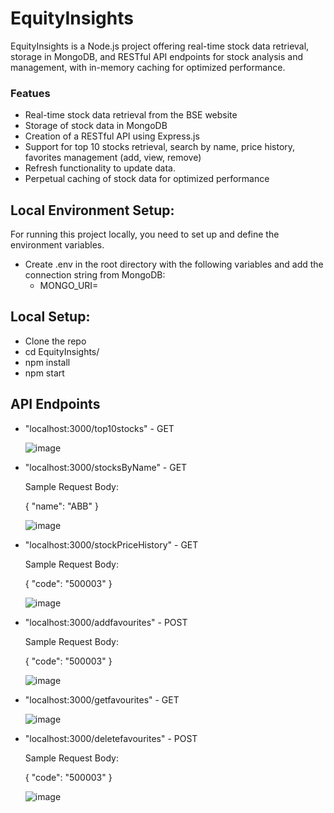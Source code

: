 # EquityInsights
EquityInsights is a Node.js project offering real-time stock data retrieval, storage in MongoDB, and RESTful API endpoints for stock analysis and management, with in-memory caching for optimized performance.

### Featues
- Real-time stock data retrieval from the BSE website
- Storage of stock data in MongoDB
- Creation of a RESTful API using Express.js
- Support for top 10 stocks retrieval, search by name, price history, favorites management (add, view, remove)
- Refresh functionality to update data.
- Perpetual caching of stock data for optimized performance
## Local Environment Setup:
For running this project locally, you need to set up and define the environment variables.
- Create .env in the root directory with the following variables and add the connection string from MongoDB:
    - MONGO_URI=

## Local Setup:
- Clone the repo
- cd EquityInsights/
- npm install
- npm start

## API Endpoints
- "localhost:3000/top10stocks" - GET
  
  ![image](https://github.com/HawkEye201/EquityInsights/assets/64590605/e5fe493b-604d-4b11-9fbd-fbc9d69fc986)

- "localhost:3000/stocksByName" - GET

  Sample Request Body:
  
    {
      "name": "ABB"
    }

    ![image](https://github.com/HawkEye201/EquityInsights/assets/64590605/f388c9f1-3892-4ca1-9a12-370fe57a32e3)


- "localhost:3000/stockPriceHistory" - GET

  Sample Request Body:
  
    {
      "code": "500003"
    }
  
  ![image](https://github.com/HawkEye201/EquityInsights/assets/64590605/c20edb55-731d-4ba4-83b6-90d6a05aef75)

- "localhost:3000/addfavourites" - POST

  Sample Request Body:
  
    {
      "code": "500003"
    }
  
  ![image](https://github.com/HawkEye201/EquityInsights/assets/64590605/d24cc836-bc4f-42d2-be15-3ca8a6f828c3)
  
- "localhost:3000/getfavourites" - GET
  
  ![image](https://github.com/HawkEye201/EquityInsights/assets/64590605/28efa991-9b08-4c4a-8bd7-4de4d1dd2eee)

- "localhost:3000/deletefavourites" - POST
  
  Sample Request Body:
  
    {
      "code": "500003"
    }

  ![image](https://github.com/HawkEye201/EquityInsights/assets/64590605/e4c63642-6f70-45a8-b7a0-e4d5b885a414)

